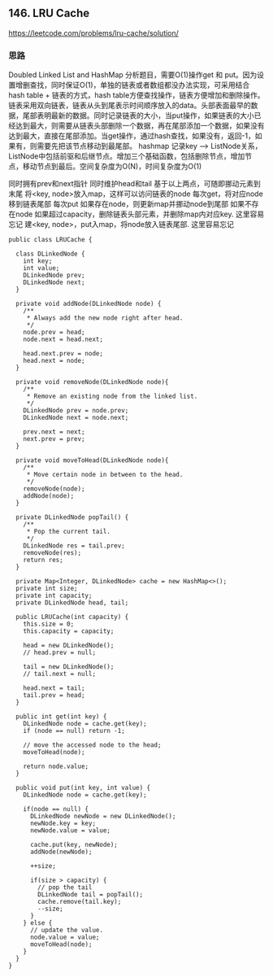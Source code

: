 ## 146. LRU Cache
https://leetcode.com/problems/lru-cache/solution/

### 思路
Doubled Linked List and HashMap
分析题目，需要O(1)操作get 和 put。因为设置增删查找，同时保证O(1)，单独的链表或者数组都没办法实现，可采用结合hash table + 链表的方式，hash table方便查找操作，链表方便增加和删除操作。
链表采用双向链表，链表从头到尾表示时间顺序放入的data。头部表面最早的数据，尾部表明最新的数据。同时记录链表的大小，当put操作，如果链表的大小已经达到最大，则需要从链表头部删除一个数据，再在尾部添加一个数据，如果没有达到最大，直接在尾部添加。当get操作，通过hash查找，如果没有，返回-1，如果有，则需要先把该节点移动到最尾部。
hashmap 记录key --> ListNode关系，ListNode中包括前驱和后继节点。增加三个基础函数，包括删除节点，增加节点，移动节点到最后。空间复杂度为O(N)，时间复杂度为O(1)

同时拥有prev和next指针
同时维护head和tail
基于以上两点，可随即挪动元素到末尾
将<key, node>放入map，这样可以访问链表的node
每次get，将对应node移到链表尾部
每次put
如果存在node，则更新map并挪动node到尾部
如果不存在node
如果超过capacity，删除链表头部元素，并删除map内对应key. 这里容易忘记
建<key, node>，put入map，将node放入链表尾部. 这里容易忘记


```
public class LRUCache {

  class DLinkedNode {
    int key;
    int value;
    DLinkedNode prev;
    DLinkedNode next;
  }

  private void addNode(DLinkedNode node) {
    /**
     * Always add the new node right after head.
     */
    node.prev = head;
    node.next = head.next;

    head.next.prev = node;
    head.next = node;
  }

  private void removeNode(DLinkedNode node){
    /**
     * Remove an existing node from the linked list.
     */
    DLinkedNode prev = node.prev;
    DLinkedNode next = node.next;

    prev.next = next;
    next.prev = prev;
  }

  private void moveToHead(DLinkedNode node){
    /**
     * Move certain node in between to the head.
     */
    removeNode(node);
    addNode(node);
  }

  private DLinkedNode popTail() {
    /**
     * Pop the current tail.
     */
    DLinkedNode res = tail.prev;
    removeNode(res);
    return res;
  }

  private Map<Integer, DLinkedNode> cache = new HashMap<>();
  private int size;
  private int capacity;
  private DLinkedNode head, tail;

  public LRUCache(int capacity) {
    this.size = 0;
    this.capacity = capacity;

    head = new DLinkedNode();
    // head.prev = null;

    tail = new DLinkedNode();
    // tail.next = null;

    head.next = tail;
    tail.prev = head;
  }

  public int get(int key) {
    DLinkedNode node = cache.get(key);
    if (node == null) return -1;

    // move the accessed node to the head;
    moveToHead(node);

    return node.value;
  }

  public void put(int key, int value) {
    DLinkedNode node = cache.get(key);

    if(node == null) {
      DLinkedNode newNode = new DLinkedNode();
      newNode.key = key;
      newNode.value = value;

      cache.put(key, newNode);
      addNode(newNode);

      ++size;

      if(size > capacity) {
        // pop the tail
        DLinkedNode tail = popTail();
        cache.remove(tail.key);
        --size;
      }
    } else {
      // update the value.
      node.value = value;
      moveToHead(node);
    }
  }
}
```
